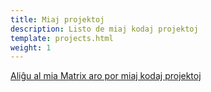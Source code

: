 ```yaml
---
title: Miaj projektoj
description: Listo de miaj kodaj projektoj
template: projects.html
weight: 1
---
```


[Aliĝu al mia Matrix aro por miaj kodaj projektoj](https://matrix.to/#/#salifs-projects:mozilla.org)
